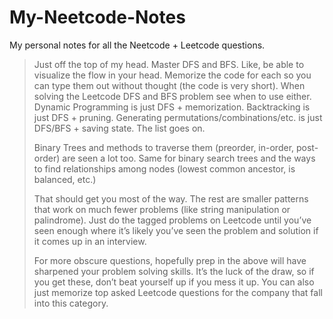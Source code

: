 # My-Neetcode-Notes

My personal notes for all the Neetcode + Leetcode questions.

>Just off the top of my head. Master DFS and BFS. Like, be able to visualize the flow in your head. Memorize the code for each so you can type them out without thought (the code is very short). When solving the Leetcode DFS and BFS problem see when to use either. Dynamic Programming is just DFS + memorization. Backtracking is just DFS + pruning. Generating permutations/combinations/etc. is just DFS/BFS + saving state. The list goes on.
>
>Binary Trees and methods to traverse them (preorder, in-order, post-order) are seen a lot too. Same for binary search trees and the ways to find relationships among nodes (lowest common ancestor, is balanced, etc.)
>
>That should get you most of the way. The rest are smaller patterns that work on much fewer problems (like string manipulation or palindrome). Just do the tagged problems on Leetcode until you’ve seen enough where it’s likely you’ve seen the problem and solution if it comes up in an interview.
>
>For more obscure questions, hopefully prep in the above will have sharpened your problem solving skills. It’s the luck of the draw, so if you get these, don’t beat yourself up if you mess it up. You can also just memorize top asked Leetcode questions for the company that fall into this category.